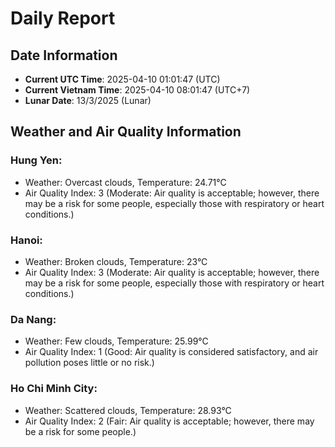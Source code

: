 # Daily Report
## Date Information
- **Current UTC Time**: 2025-04-10 01:01:47 (UTC)
- **Current Vietnam Time**: 2025-04-10 08:01:47 (UTC+7)
- **Lunar Date**: 13/3/2025 (Lunar)

## Weather and Air Quality Information

### Hung Yen:
- Weather: Overcast clouds, Temperature: 24.71°C
- Air Quality Index: 3 (Moderate: Air quality is acceptable; however, there may be a risk for some people, especially those with respiratory or heart conditions.)

### Hanoi:
- Weather: Broken clouds, Temperature: 23°C
- Air Quality Index: 3 (Moderate: Air quality is acceptable; however, there may be a risk for some people, especially those with respiratory or heart conditions.)

### Da Nang:
- Weather: Few clouds, Temperature: 25.99°C
- Air Quality Index: 1 (Good: Air quality is considered satisfactory, and air pollution poses little or no risk.)

### Ho Chi Minh City:
- Weather: Scattered clouds, Temperature: 28.93°C
- Air Quality Index: 2 (Fair: Air quality is acceptable; however, there may be a risk for some people.)
